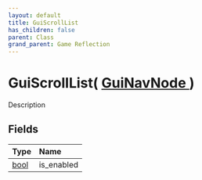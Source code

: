```yaml
---
layout: default
title: GuiScrollList
has_children: false
parent: Class
grand_parent: Game Reflection
---
```

# GuiScrollList( [ GuiNavNode ](/riftbreaker-wiki/docs/game-reflection/classes/gui_nav_node/) )
Description 

## Fields

| Type | Name |
|:----------|:--------------|
| [bool](/riftbreaker-wiki/docs/game-reflection/components/bool/) | is_enabled |

